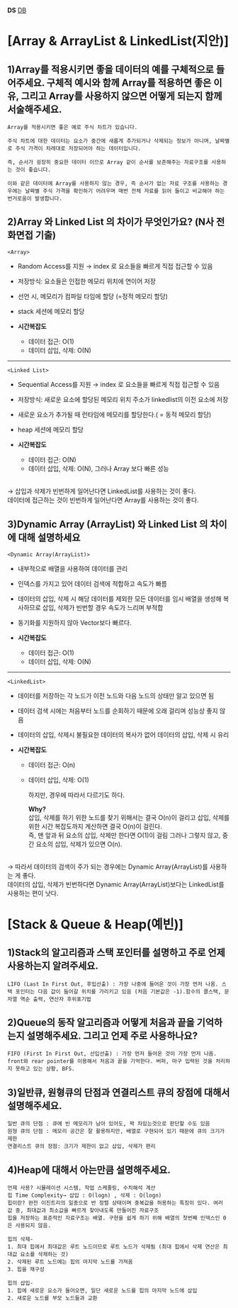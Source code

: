 **DS**
[DB](https://gyoogle.dev/blog/computer-science/data-structure/Stack%20&%20Queue.html)

# [Array & ArrayList & LinkedList(지안)]

## 1)Array를 적용시키면 좋을 데이터의 예를 구체적으로 들어주세요. 구체적 예시와 함께 Array를 적용하면 좋은 이유, 그리고 Array를 사용하지 않으면 어떻게 되는지 함께 서술해주세요.

    Array를 적용시키면 좋은 예로 주식 차트가 있습니다. 
    
    주식 차트에 대한 데이터는 요소가 중간에 새롭게 추가되거나 삭제되는 정보가 아니며, 날짜별로 주식 가격이 차례대로 저장되어야 하는 데이터입니다. 

    즉, 순서가 굉장히 중요한 데이터 이므로 Array 같이 순서를 보존해주는 자료구조를 사용하는 것이 좋습니다. 

    이와 같은 데이터에 Array를 사용하지 않는 경우, 즉 순서가 없는 자료 구조를 사용하는 경우에는 날짜별 주식 가격을 확인하기 어려우며 매번 전체 자료를 읽어 들이고 비교해야 하는 번거로움이 발생합니다.


## 2)Array 와 Linked List 의 차이가 무엇인가요? (N사 전화면접 기출)

  `<Array>`

- Random Access를 지원
→ index 로 요소들을 빠르게 직접 접근할 수 있음
- 저장방식: 요소들은 인접한 메모리 위치에 연이어 저장
- 선언 시, 메모리가 컴파일 타임에 할당 (=정적 메모리 할당)
- stack 세션에 메모리 할당

- **시간복잡도**
    - 데이터 접근: O(1)
    - 데이터 삽입, 삭제: O(N)

---

`<Linked List>`

- Sequential Access를 지원
→ index 로 요소들을 빠르게 직접 접근할 수 있음
- 저장방식: 새로운 요소에 할당된 메모리 위치 주소가 linkedlist의 이전 요소에 저장
- 새로운 요소가 추가될 때 런타임에 메모리를 할당한다.( = 동적 메모리 할당)
- heap 세션에 메모리 할당

- **시간복잡도**
    - 데이터 접근: O(N)
    - 데이터 삽입, 삭제: O(N), 그러나 Array 보다 빠른 성능
    
   <br> 
→   삽입과 삭제가 빈번하게 일어난다면 LinkedList를 사용하는 것이 좋다. <br> 데이터에 접근하는 것이 빈번하게 일어난다면 Array를 사용하는 것이 좋다. 


## 3)Dynamic Array (ArrayList) 와 Linked List 의 차이에 대해 설명하세요

 `<Dynamic Array(ArrayList)>`
- 내부적으로 배열을 사용하여 데이터를 관리
- 인덱스를 가지고 있어 데이터 검색에 적합하고 속도가 빠름
- 데이터의 삽입, 삭제 시 해당 데이터를 제외한 모든 데이터를 임시 배열을 생성해 복사하므로 삽입, 삭제가 빈번할 경우 속도가 느리며 부적합
- 동기화를 지원하지 않아 Vector보다 빠르다.
    
 - **시간복잡도**
     - 데이터 접근: O(1)
     - 데이터 삽입, 삭제: O(N)

---

`<LinkedList>`
- 데이터를 저장하는 각 노드가 이전 노드와 다음 노드의 상태만 알고 있으면 됨
- 데이터 검색 시에는 처음부터 노드를 순회하기 때문에 오래 걸리며 성능상 좋지 않음
- 데이터의 삽입, 삭제시 불필요한 데이터의 복사가 없어 데이터의 삽입, 삭제 시 유리

- **시간복잡도**
     - 데이터 접근: O(n)
     - 데이터 삽입, 삭제: O(1)
        
        하지만, 경우에 따라서 다르기도 하다.

        **Why?**  
            삽입, 삭제를 하기 위한 노드를 찾기 위해서는 결국 O(n)이 걸리고 삽입, 삭제를 위한 시간 복잡도까지 계산하면 결국 O(n)이 걸린다. <br>
            즉, 맨 앞과 뒤 요소의 삽입, 삭제만 한다면 O(1)이 걸림
            그러나 그렇지 않고, 중간 요소의 삽입, 삭제가 있으면 O(n).

<br>
→ 따라서 데이터의 검색이 주가 되는 경우에는 Dynamic Array(ArrayList)를 사용하는 게 좋다. <br>
데이터의 삽입, 삭제가 빈번하다면 Dynamic Array(ArrayList)보다는 LinkedList를 사용하는 편이 낫다.
    
<br>


# [Stack & Queue & Heap(예빈)]

## 1)Stack의 알고리즘과 스택 포인터를 설명하고 주로 언제 사용하는지 알려주세요.
    LIFO (Last In First Out, 후입선출) : 가장 나중에 들어온 것이 가장 먼저 나옴. 스택 포인터는 다음 값이 들어갈 위치를 가리키고 있음 (처음 기본값은 -1).함수의 콜스택, 문자열 역순 출력, 연산자 후위표기법


## 2)Queue의 동작 알고리즘과 어떻게 처음과 끝을 기억하는지 설명해주세요. 그리고 언제 주로 사용하나요?
    FIFO (First In First Out, 선입선출) : 가장 먼저 들어온 것이 가장 먼저 나옴. front와 rear pointer를 이용해서 처음과 끝을 기억한다. 버퍼, 마구 입력된 것을 처리하지 못하고 있는 상황, BFS. 

## 3)일반큐, 원형큐의 단점과 연결리스트 큐의 장점에 대해서 설명해주세요.  
    일반 큐의 단점 : 큐에 빈 메모리가 남아 있어도, 꽉 차있는것으로 판단할 수도 있음
    원형 큐의 단점 : 메모리 공간은 잘 활용하지만, 배열로 구현되어 있기 때문에 큐의 크기가 제한
    연결리스트 큐의 장점: 크기가 제한이 없고 삽입, 삭제가 편리

## 4)Heap에 대해서 아는만큼 설명해주세요. 
    언제 사용? 시뮬레이션 시스템, 작업 스케줄링, 수치해석 계산
    힙 Time Complexity→ 삽입 : O(logn) , 삭제 : O(logn)
    힙이란? 완전 이진트리의 일종으로 반 정렬 상태이며 중복값을 허용하는 특징이 있다. 여러 값 중, 최대값과 최소값을 빠르게 찾아내도록 만들어진 자료구조
    힙을 저장하는 표준적인 자료구조는 배열. 구현을 쉽게 하기 위해 배열의 첫번째 인덱스인 0은 사용되지 않음. 
    
    힙의 삭제-
    1. 최대 힙에서 최대값은 루트 노드이므로 루트 노드가 삭제됨 (최대 힙에서 삭제 연산은 최대값 요소를 삭제하는 것)
    2. 삭제된 루트 노드에는 힙의 마지막 노드를 가져옴
    3. 힙을 재구성

    힙의 삽입-
    1. 힙에 새로운 요소가 들어오면, 일단 새로운 노드를 힙의 마지막 노드에 삽입
    2. 새로운 노드를 부모 노드들과 교환


#

